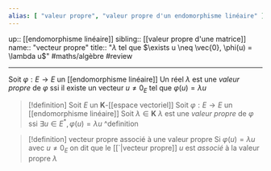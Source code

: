 ```yaml
---
alias: [ "valeur propre", "valeur propre d'un endomorphisme linéaire" ]
---
```

up:: [[endomorphisme linéaire]]
sibling:: [[valeur propre d'une matrice]]
name:: "vecteur propre"
title:: "$\lambda$ tel que $\exists u \neq \vec{0}, \phi(u) = \lambda u$"
#maths/algèbre #review 

----
Soit $\varphi  : E \to E$ un [[endomorphisme linéaire]]
Un réel $\lambda$ est une _valeur propre_ de $\varphi$ ssi il existe un vecteur $u \neq 0_{E}$ tel que $\varphi(u)=\lambda u$

> [!definition] 
> Soit $E$ un $\mathbf{K}$-[[espace vectoriel]]
> Soit $\varphi : E \to E$ un [[endomorphisme linéaire]]
> Soit $\lambda \in \mathbf{K}$
> $\lambda$ est une _valeur propre_ de $\varphi$ ssi $\exists u \in E^{*}, \varphi(u)=\lambda u$
^definition

> [!definition] vecteur propre associé à une valeur propre
> Si $\varphi(u) = \lambda u$ avec $u \neq 0_{E}$
> on dit que le [[`|vecteur propre]] $u$ est _associé_ à la valeur propre $\lambda$

